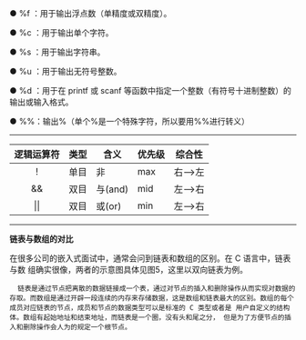 ●	%f ：用于输出浮点数（单精度或双精度）。

●	%c ：用于输出单个字符。

●	%s ：用于输出字符串。

●	%u ：用于输出无符号整数。

●	%d ：用于在 printf 或 scanf 等函数中指定一个整数（有符号十进制整数）的输出或输入格式。 

●	 %%：输出%（单个%是一个特殊字符，所以要用%%进行转义）

---

| 逻辑运算符 | 类型 | 含义 | 优先级 | 综合性 |
| :-: | - | - | - | - |
| ! | 单目 | 非 | max | 右——>左 |
| && | 双目 | 与(and) | mid | 左——>右 |
| \|\| | 双目 | 或(or) | min | 左——>右 |

---

**链表与数组的对比**

在很多公司的嵌入式面试中，通常会问到链表和数组的区别。在 C 语言中，链表与数 组确实很像，两者的示意图具体见图5，这里以双向链表为例。

```
  链表是通过节点把离散的数据链接成一个表，通过对节点的插入和删除操作从而实现对数据的存取。而数组是通过开辟一段连续的内存来存储数据，这是数组和链表最大的区别。数组的每个成员对应链表的节点，成员和节点的数据类型可以是标准的 C 类型或者是 用户自定义的结构体。数组有起始地址和结束地址，而链表是一个圈，没有头和尾之分， 但是为了方便节点的插入和删除操作会人为的规定一个根节点。
```

